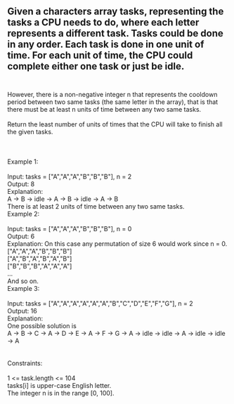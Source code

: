 ## Given a characters array tasks, representing the tasks a CPU needs to do, where each letter represents a different task. Tasks could be done in any order. Each task is done in one unit of time. For each unit of time, the CPU could complete either one task or just be idle. <br> <br> 
However, there is a non-negative integer n that represents the cooldown period between two same tasks (the same letter in the array), that is that there must be at least n units of time between any two same tasks. <br> <br> 
Return the least number of units of times that the CPU will take to finish all the given tasks. <br> <br> <br> <br> 
Example 1: <br> <br> 
Input: tasks = ["A","A","A","B","B","B"], n = 2 <br> 
Output: 8 <br> 
Explanation: <br> 
A -> B -> idle -> A -> B -> idle -> A -> B <br> 
There is at least 2 units of time between any two same tasks. <br> 
Example 2: <br> <br> 
Input: tasks = ["A","A","A","B","B","B"], n = 0 <br> 
Output: 6 <br> 
Explanation: On this case any permutation of size 6 would work since n = 0. <br> 
["A","A","A","B","B","B"] <br> 
["A","B","A","B","A","B"] <br> 
["B","B","B","A","A","A"] <br> 
... <br> 
And so on. <br> 
Example 3: <br> <br> 
Input: tasks = ["A","A","A","A","A","A","B","C","D","E","F","G"], n = 2 <br> 
Output: 16 <br> 
Explanation: <br> 
One possible solution is <br> 
A -> B -> C -> A -> D -> E -> A -> F -> G -> A -> idle -> idle -> A -> idle -> idle -> A <br> <br> <br> 
Constraints: <br> <br> 
1 <= task.length <= 104 <br> 
tasks[i] is upper-case English letter. <br> 
The integer n is in the range [0, 100]. <br> 
